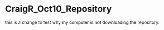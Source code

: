 # CraigR_Oct10_Repository

this is a change to test why my computer is not downloading the repository.
